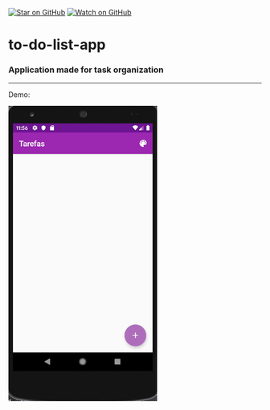 [![Star on GitHub](https://img.shields.io/github/stars/viniciusog/to-do-list-app.svg?style=social)](https://github.com/viniciusog/to-do-list-app/stargazers)            [![Watch on GitHub](https://img.shields.io/github/watchers/viniciusog/to-do-list-app.svg?style=social)](https://github.com/viniciusog/to-do-list-app/watchers)
# to-do-list-app

### Application made for task organization

---

Demo:

![alt text](https://github.com/Viniciusog/to-do-list-app/blob/master/app/src/main/res/drawable/gifAppTarefas.gif)


